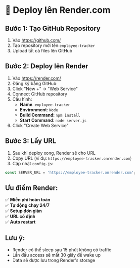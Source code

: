 # 🚀 Deploy lên Render.com

## Bước 1: Tạo GitHub Repository

1. Vào https://github.com/
2. Tạo repository mới tên `employee-tracker`
3. Upload tất cả files lên GitHub

## Bước 2: Deploy lên Render

1. Vào https://render.com/
2. Đăng ký bằng GitHub
3. Click "New +" → "Web Service"
4. Connect GitHub repository
5. Cấu hình:
   - **Name**: `employee-tracker`
   - **Environment**: `Node`
   - **Build Command**: `npm install`
   - **Start Command**: `node server.js`
6. Click "Create Web Service"

## Bước 3: Lấy URL

1. Sau khi deploy xong, Render sẽ cho URL
2. Copy URL (ví dụ: `https://employee-tracker.onrender.com`)
3. Cập nhật `config.js`:

```javascript
const SERVER_URL = 'https://employee-tracker.onrender.com';
```

## Ưu điểm Render:

✅ **Miễn phí hoàn toàn**  
✅ **Tự động chạy 24/7**  
✅ **Setup đơn giản**  
✅ **URL cố định**  
✅ **Auto restart**  

## Lưu ý:

- Render có thể sleep sau 15 phút không có traffic
- Lần đầu access sẽ mất 30 giây để wake up
- Data sẽ được lưu trong Render's storage 